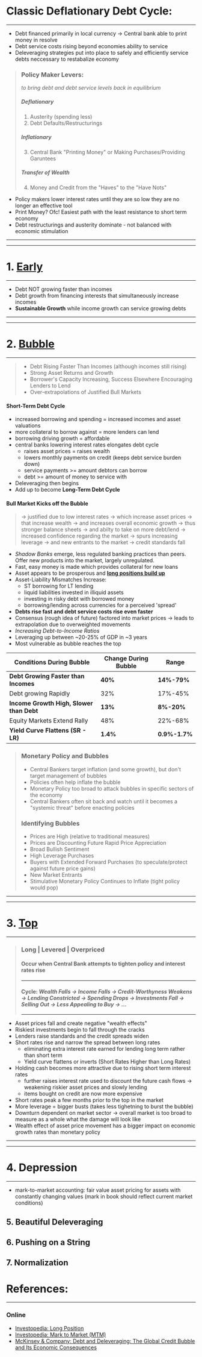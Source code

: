 # **Classic Deflationary Debt Cycle:**
---
- Debt financed primarily in local currency -> Central bank able to print money in resolve 
- Debt service costs rising beyond economies ability to service 
- Deleveraging strategies put into place to safely and efficiently service debts neccessary to restabalize economy 

> ### **Policy Maker Levers:** 
> *to bring debt and debt service levels back in equilibrium*
> ##### Deflationary 
> 1. Austerity (spending less) 
> 2. Debt Defaults/Restructurings
> ##### Inflationary
> 3. Central Bank "Printing Money" or Making Purchases/Providing Garuntees 
> ##### Transfer of Wealth 
> 4. Money and Credit from the "Haves" to the "Have Nots" 

- Policy makers lower interest rates until they are so low they are no longer an effective tool 
- Print Money? Ofc! Easiest path with the least resistance to short term economy 
- Debt restructurings and austerity dominate - not balanced with economic stimulation 



---
---
# 1. [Early](01_early.ipynb)
---
- Debt NOT growing faster than incomes
- Debt growth from financing interests that simultaneously increase incomes 
- **Sustainable Growth** while income growth can service growing debts 



---
---
# 2. [Bubble](02_bubble.ipynb)
---
> - Debt Rising Faster Than Incomes (although incomes still rising)
> - Strong Asset Returns and Growth 
> - Borrower's Capacity Increasing, Success Elsewhere Encouraging Lenders to Lend 
> - Over-extrapolations of Justified Bull Markets 
#### **Short-Term Debt Cycle**
- increased borrowing and spending = increased incomes and asset valuations 
- more collateral to borrow against = more lenders can lend 
- borrowing driving growth = affordable 
- central banks lowering interest rates elongates debt cycle 
    - raises asset prices = raises wealth 
    - lowers monthly payments on credit (keeps debt service burden down)
    - service payments >= amount debtors can borrow 
    - debt >= amount of money to service with 
- Deleveraging then begins 
- Add up to become **Long-Term Debt Cycle**

#### **Bull Market Kicks off the Bubble**
> -> justified due to low interest rates -> which increase asset prices -> that increase wealth -> and increases overall economic growth -> thus stronger balance sheets -> and abilty to take on more debt/lend -> increased confidence regarding the market -> spurs increasing leverage -> and new entrants to the market -> credit standards fall 
- *Shadow Banks* emerge, less regulated banking practices than peers. Offer new products into the market, largely unregulated. 
- Fast, easy money is made which provides collateral for new loans 
- Asset appears to be prosperous and **[long positions build up](https://www.investopedia.com/terms/l/long.asp)**
- Asset-Liability Mismatches Increase:
    - ST borrowing for LT lending 
    - liquid liabilities invested in illiquid assets 
    - investing in risky debt with borrowed money 
    - borrowing/lending across currencies for a perceived 'spread'
- **Debts rise fast and debt service costs rise even faster**
- Consensus (rough idea of future) factored into market prices -> leads to extrapolation due to overweighted movements 
- *Increasing Debt-to-Income Ratios* 
- Leveraging up between ~20-25% of GDP in ~3 years
- Most vulnerable as bubble reaches the top

|Conditions During Bubble      | Change During Bubble | Range |
|------------------------------|----------------------|-------|
| **Debt Growing Faster than Incomes**     | **40%**  | **14%-79%** |
| Debt growing Rapidly                     | 32%      | 17%-45% |
| **Income Growth High, Slower than Debt** | **13%**  | **8%-20%** |
| Equity Markets Extend Rally              | 48%      | 22%-68% |
| **Yield Curve Flattens (SR - LR)**       | **1.4%** | **0.9%-1.7%** | 


> ### **Monetary Policy and Bubbles**
> - Central Bankers target inflation (and some growth), but don't target management of bubbles 
> - Policies often help inflate the bubble
> - Monetary Policy too broad to attack bubbles in specific sectors of the economy 
> - Central Bankers often sit back and watch until it becomes a "systemic threat" before enacting policies 
> ### **Identifying Bubbles**
> - Prices are High (relative to traditional measures)
> - Prices are Discounting Future Rapid Price Appreciation
> - Broad Bullish Sentiment 
> - High Leverage Purchases 
> - Buyers with Extended Forward Purchases (to speculate/protect against future price gains) 
> - New Market Entrants 
> - Stimulative Monetary Policy Continues to Inflate (tight policy would pop)  



---
---
# 3. [Top](03_top.ipynb)
---

> ### **Long  |  Levered  |  Overpriced**
> #### Occur when Central Bank attempts to tighten policy and interest rates rise 
> ---
> #### Cycle: *Wealth Falls -> Income Falls -> Credit-Worthyness Weakens -> Lending Constricted -> Spending Drops -> Investments Fall -> Selling Out -> Less Appealing to Buy -> ...*
> --- 

- Asset prices fall and create negative "wealth effects" 
- Riskiest investments begin to fall through the cracks
- Lenders raise standards and the credit spreads widen 
- Short rates rise and narrow the spread between long rates 
    - eliminating extra interest rate earned for lending long term rather than short term 
    - Yield curve flattens or inverts (Short Rates Higher than Long Rates)
- Holding cash becomes more attractive due to rising short term interest rates 
    - further raises interest rate used to discount the future cash flows -> weakening riskier asset prices and slowly lending 
    - items bought on credit are now more expensive 
- Short rates peak a few months prior to the top in the market 
- More leverage = bigger busts (takes less tighetning to burst the bubble)
- Downturn dependent on market sector -> overall market is too broad to measure as a whole what the damage will look like 
- Wealth effect of asset price movement has a bigger impact on economic growth rates than monetary policy 


___
___
# 4. Depression 
___
- mark-to-market accounting: fair value asset pricing for assets with constantly changing values (mark in book should reflect current market conditions)












## 5. Beautiful Deleveraging 
## 6. Pushing on a String 
## 7. Normalization 



# References: 
---
### Online 
- [Investopedia: Long Position](https://www.investopedia.com/terms/l/long.asp)
- [Investopedia: Mark to Market (MTM)](https://www.investopedia.com/terms/m/marktomarket.asp)
- [McKinsey & Company: Debt and Deleveraging: The Global Credit Bubble and Its Economic Consequences](https://www.mckinsey.com/featured-insights/employment-and-growth/debt-and-deleveraging)